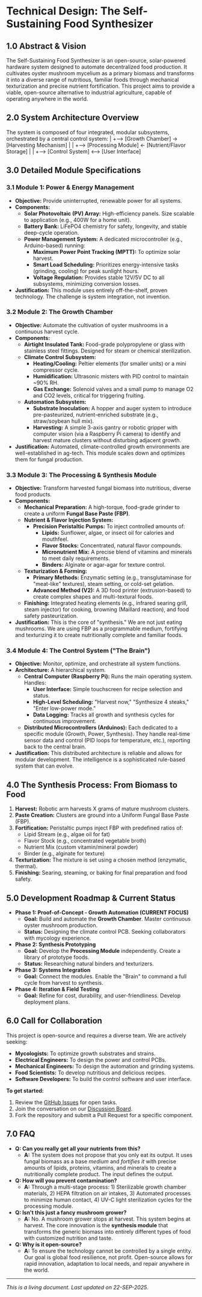 # Technical Design: The Self-Sustaining Food Synthesizer

## 1.0 Abstract & Vision

The Self-Sustaining Food Synthesizer is an open-source, solar-powered hardware system designed to automate decentralized food production. It cultivates oyster mushroom mycelium as a primary biomass and transforms it into a diverse range of nutritious, familiar foods through mechanical texturization and precise nutrient fortification. This project aims to provide a viable, open-source alternative to industrial agriculture, capable of operating anywhere in the world.

## 2.0 System Architecture Overview

The system is composed of four integrated, modular subsystems, orchestrated by a central control system:
|
+--> [Growth Chamber] -> [Harvesting Mechanism]
|          |
+--> [Processing Module] <- [Nutrient/Flavor Storage]
|          |
+--> [Control System] <--> [User Interface]


## 3.0 Detailed Module Specifications

### 3.1 Module 1: Power & Energy Management

*   **Objective:** Provide uninterrupted, renewable power for all systems.
*   **Components:**
    *   **Solar Photovoltaic (PV) Array:** High-efficiency panels. Size scalable to application (e.g., 400W for a home unit).
    *   **Battery Bank:** LiFePO4 chemistry for safety, longevity, and stable deep-cycle operation.
    *   **Power Management System:** A dedicated microcontroller (e.g., Arduino-based) running:
        *   **Maximum Power Point Tracking (MPTT):** To optimize solar harvest.
        *   **Smart Load Scheduling:** Prioritizes energy-intensive tasks (grinding, cooling) for peak sunlight hours.
        *   **Voltage Regulation:** Provides stable 12V/5V DC to all subsystems, minimizing conversion losses.
*   **Justification:** This module uses entirely off-the-shelf, proven technology. The challenge is system integration, not invention.

### 3.2 Module 2: The Growth Chamber

*   **Objective:** Automate the cultivation of oyster mushrooms in a continuous harvest cycle.
*   **Components:**
    *   **Airtight Insulated Tank:** Food-grade polypropylene or glass with stainless steel fittings. Designed for steam or chemical sterilization.
    *   **Climate Control Subsystem:**
        *   **Heating/Cooling:** Peltier elements (for smaller units) or a mini compressor cycle.
        *   **Humidification:** Ultrasonic misters with PID control to maintain ~90% RH.
        *   **Gas Exchange:** Solenoid valves and a small pump to manage O2 and CO2 levels, critical for triggering fruiting.
    *   **Automation Subsystem:**
        *   **Substrate Inoculation:** A hopper and auger system to introduce pre-pasteurized, nutrient-enriched substrate (e.g., straw/soybean hull mix).
        *   **Harvesting:** A simple 3-axis gantry or robotic gripper with computer vision (via a Raspberry Pi camera) to identify and harvest mature clusters without disturbing adjacent growth.
*   **Justification:** Automated, climate-controlled growth environments are well-established in ag-tech. This module scales down and optimizes them for fungal production.

### 3.3 Module 3: The Processing & Synthesis Module

*   **Objective:** Transform harvested fungal biomass into nutritious, diverse food products.
*   **Components:**
    *   **Mechanical Preparation:** A high-torque, food-grade grinder to create a uniform **Fungal Base Paste (FBP)**.
    *   **Nutrient & Flavor Injection System:**
        *   **Precision Peristaltic Pumps:** To inject controlled amounts of:
            *   **Lipids:** Sunflower, algae, or insect oil for calories and mouthfeel.
            *   **Flavor Stocks:** Concentrated, natural flavor compounds.
            *   **Micronutrient Mix:** A precise blend of vitamins and minerals to meet daily requirements.
            *   **Binders:** Alginate or agar-agar for texture control.
    *   **Texturization & Forming:**
        *   **Primary Methods:** Enzymatic setting (e.g., transglutaminase for "meat-like" textures), steam setting, or cold-set gelation.
        *   **Advanced Method (V2):** A 3D food printer (extrusion-based) to create complex shapes and multi-textural foods.
    *   **Finishing:** Integrated heating elements (e.g., infrared searing grill, steam injector) for cooking, browning (Maillard reaction), and food safety pasteurization.
*   **Justification:** This is the core of "synthesis." We are not just eating mushrooms. We are using FBP as a programmable medium, fortifying and texturizing it to create nutritionally complete and familiar foods.

### 3.4 Module 4: The Control System ("The Brain")

*   **Objective:** Monitor, optimize, and orchestrate all system functions.
*   **Architecture:** A hierarchical system.
    *   **Central Computer (Raspberry Pi):** Runs the main operating system. Handles:
        *   **User Interface:** Simple touchscreen for recipe selection and status.
        *   **High-Level Scheduling:** "Harvest now," "Synthesize 4 steaks," "Enter low-power mode."
        *   **Data Logging:** Tracks all growth and synthesis cycles for continuous improvement.
    *   **Distributed Microcontrollers (Arduinos):** Each dedicated to a specific module (Growth, Power, Synthesis). They handle real-time sensor data and control (PID loops for temperature, etc.), reporting back to the central brain.
*   **Justification:** This distributed architecture is reliable and allows for modular development. The intelligence is a sophisticated rule-based system that can evolve.

## 4.0 The Synthesis Process: From Biomass to Food

1.  **Harvest:** Robotic arm harvests X grams of mature mushroom clusters.
2.  **Paste Creation:** Clusters are ground into a Uniform Fungal Base Paste (FBP).
3.  **Fortification:** Peristaltic pumps inject FBP with predefined ratios of:
    *   Lipid Stream (e.g., algae oil for fat)
    *   Flavor Stock (e.g., concentrated vegetable broth)
    *   Nutrient Mix (custom vitamin/mineral powder)
    *   Binder (e.g., alginate for texture)
4.  **Texturization:** The mixture is set using a chosen method (enzymatic, thermal).
5.  **Finishing:** Searing, steaming, or baking for final preparation and food safety.

## 5.0 Development Roadmap & Current Status

*   **Phase 1: Proof-of-Concept - Growth Automation (CURRENT FOCUS)**
    *   **Goal:** Build and automate the **Growth Chamber**. Master continuous oyster mushroom production.
    *   **Status:** Designing the climate control PCB. Seeking collaborators with mycology experience.
*   **Phase 2: Synthesis Prototyping**
    *   **Goal:** Develop the **Processing Module** independently. Create a library of prototype foods.
    *   **Status:** Researching natural binders and texturizers.
*   **Phase 3: Systems Integration**
    *   **Goal:** Connect the modules. Enable the "Brain" to command a full cycle from harvest to synthesis.
*   **Phase 4: Iteration & Field Testing**
    *   **Goal:** Refine for cost, durability, and user-friendliness. Develop deployment plans.

## 6.0 Call for Collaboration

This project is open-source and requires a diverse team. We are actively seeking:
*   **Mycologists:** To optimize growth substrates and strains.
*   **Electrical Engineers:** To design the power and control PCBs.
*   **Mechanical Engineers:** To design the automation and grinding systems.
*   **Food Scientists:** To develop nutritious and delicious recipes.
*   **Software Developers:** To build the control software and user interface.

**To get started:**
1.  Review the [GitHub Issues](https://github.com/JDM95aus/Self-sustaining-solar-food-synthesiser-/issues) for open tasks.
2.  Join the conversation on our [Discussion Board](https://github.com/JDM95aus/Self-sustaining-solar-food-synthesiser-/discussions).
3.  Fork the repository and submit a Pull Request for a specific component.

## 7.0 FAQ

*   **Q: Can you really get all your nutrients from this?**
    *   **A:** The system does not propose that you only eat its output. It uses fungal biomass as a base *medium* and *fortifies it* with precise amounts of lipids, proteins, vitamins, and minerals to create a nutritionally complete product. The input defines the output.
*   **Q: How will you prevent contamination?**
    *   **A:** Through a multi-stage process: 1) Sterilizable growth chamber materials, 2) HEPA filtration on air intakes, 3) Automated processes to minimize human contact, 4) UV-C light sterilization cycles for the processing module.
*   **Q: Isn't this just a fancy mushroom grower?**
    *   **A:** No. A mushroom grower stops at harvest. This system begins at harvest. The core innovation is the **synthesis module** that transforms the generic biomass into entirely different types of food with customized nutrition and taste.
*   **Q: Why is it open-source?**
    *   **A:** To ensure the technology cannot be controlled by a single entity. Our goal is global food resilience, not profit. Open-source allows for rapid innovation, adaptation to local needs, and repair anywhere in the world.

---
*This is a living document. Last updated on 22-SEP-2025.*
